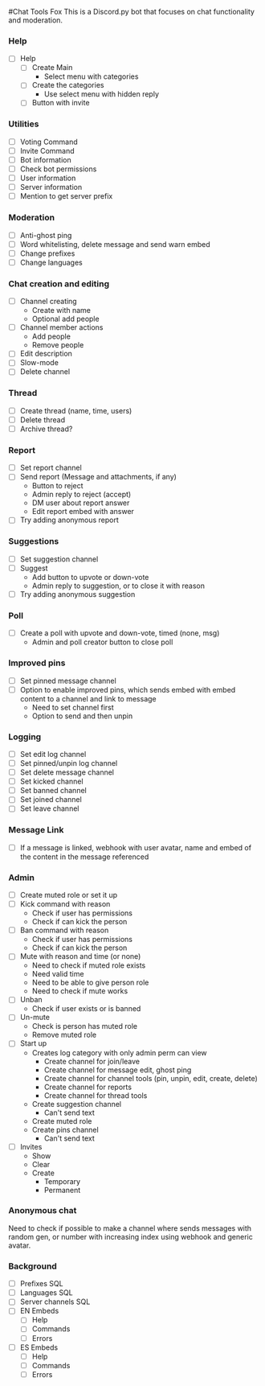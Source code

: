 #Chat Tools Fox
This is a Discord.py bot that focuses on chat functionality and moderation.

### Help
- [ ] Help
  - [ ] Create Main
    - Select menu with categories
  - [ ] Create the categories
    - Use select menu with hidden reply
  - [ ] Button with invite

### Utilities
- [ ] Voting Command
- [ ] Invite Command
- [ ] Bot information
- [ ] Check bot permissions
- [ ] User information
- [ ] Server information
- [ ] Mention to get server prefix

### Moderation
- [ ] Anti-ghost ping
- [ ] Word whitelisting, delete message and send warn embed
- [ ] Change prefixes
- [ ] Change languages

### Chat creation and editing
- [ ] Channel creating
  - Create with name
  - Optional add people
- [ ] Channel member actions
  - Add people
  - Remove people
- [ ] Edit description
- [ ] Slow-mode
- [ ] Delete channel

### Thread 
- [ ] Create thread (name, time, users)
- [ ] Delete thread
- [ ] Archive thread?

### Report
- [ ] Set report channel
- [ ] Send report (Message and attachments, if any)
  - Button to reject
  - Admin reply to reject (accept)
  - DM user about report answer
  - Edit report embed with answer
- [ ] Try adding anonymous report

### Suggestions
- [ ] Set suggestion channel
- [ ] Suggest
  - Add button to upvote or down-vote
  - Admin reply to suggestion, or to close it with reason
- [ ] Try adding anonymous suggestion

### Poll
- [ ] Create a poll with upvote and down-vote, timed (none, msg)
  - Admin and poll creator button to close poll

### Improved pins
- [ ] Set pinned message channel
- [ ] Option to enable improved pins, which sends embed with embed content to a channel and link to message
  - Need to set channel first
  - Option to send and then unpin

### Logging 
- [ ] Set edit log channel
- [ ] Set pinned/unpin log channel
- [ ] Set delete message channel
- [ ] Set kicked channel
- [ ] Set banned channel
- [ ] Set joined channel
- [ ] Set leave channel

### Message Link
- [ ] If a message is linked, webhook with user avatar, name and embed of the content in the message referenced

### Admin
- [ ] Create muted role or set it up
- [ ] Kick command with reason
  - Check if user has permissions
  - Check if can kick the person
- [ ] Ban command with reason
  - Check if user has permissions
  - Check if can kick the person
- [ ] Mute with reason and time (or none)
  - Need to check if muted role exists
  - Need valid time
  - Need to be able to give person role
  - Need to check if mute works
- [ ] Unban
  - Check if user exists or is banned
- [ ] Un-mute
  - Check is person has muted role
  - Remove muted role
- [ ] Start up
  - Creates log category with only admin perm can view
    - Create channel for join/leave
    - Create channel for message edit, ghost ping
    - Create channel for channel tools (pin, unpin, edit, create, delete)
    - Create channel for reports
    - Create channel for thread tools
  - Create suggestion channel
    - Can't send text
  - Create muted role
  - Create pins channel
    - Can't send text
- [ ] Invites
  - Show
  - Clear
  - Create 
    - Temporary
    - Permanent


### Anonymous chat
Need to check if possible to make a channel where sends messages with random gen, or number with increasing index using webhook and generic avatar.

### Background
- [ ] Prefixes SQL
- [ ] Languages SQL
- [ ] Server channels SQL
- [ ] EN Embeds
  - [ ] Help
  - [ ] Commands
  - [ ] Errors
- [ ] ES Embeds
  - [ ] Help
  - [ ] Commands
  - [ ] Errors
